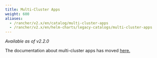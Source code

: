 ```yaml
---
title: Multi-Cluster Apps
weight: 600
aliases:
  - /rancher/v2.x/en/catalog/multi-cluster-apps
  - /rancher/v2.x/en/helm-charts/legacy-catalogs/multi-cluster-apps
---
```

_Available as of v2.2.0_

The documentation about multi-cluster apps has moved [here.]({{<baseurl>}}/rancher/v2.x/en/deploy-across-clusters/multi-cluster-apps)
